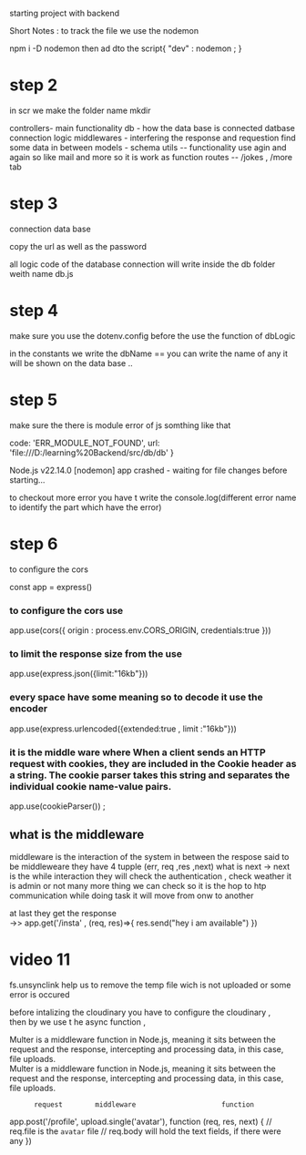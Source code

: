 starting project with backend 

Short Notes : 
to track the file we use the nodemon 

npm i -D nodemon 
 then ad dto the script{
    "dev" : nodemon ; 
 }
<h1>step 2 </h1>
 in scr we make the folder name mkdir

 controllers- main functionality 
 db - how the data base is connected datbase connection logic
 middlewares - interfering the response and requestion find some data in between
 models - schema 
 utils -- functionality use agin and again so like mail and more so it is work as function 
 routes -- /jokes , /more tab 


<h1>step 3 </h1>
connection data base 

copy the url as well as the password 

all logic code of the database connection will write inside the db folder weith name db.js


<h1>step 4 </h1>

make sure you use the dotenv.config before the use the function of dbLogic 

in the constants we write the dbName == you can write the name of any 
it will be shown on the data base .. 



<h1>step 5 </h1>


make sure the there is module error of js somthing like that 

  code: 'ERR_MODULE_NOT_FOUND',
  url: 'file:///D:/learning%20Backend/src/db/db'
}

Node.js v22.14.0
[nodemon] app crashed - waiting for file changes before starting... 

to checkout more error you have t write the console.log(different error name to identify the part which have the error)


<h1>step 6 </h1>

to configure the cors 

const app = express()

<h3>to configure the cors use </h3>
app.use(cors({  
    origin : process.env.CORS_ORIGIN,
    credentials:true  
}))

<h3>to limit the response size from the use </h3>
app.use(express.json({limit:"16kb"}))


<h3>every space have some meaning so to decode it use the encoder </h3>
app.use(express.urlencoded({extended:true , limit :"16kb"}))


<h3>it is the middle ware where When a client sends an HTTP request with cookies, they are included in the Cookie header as a string. The cookie parser takes this string and separates the individual cookie name-value pairs.  </h3>
app.use(cookieParser()) ; 


<h2>what is the middleware </h2>
middleware is the interaction of the system in between the respose said to be middleweare they 
have 4 tupple 
(err, req ,res ,next) 
what is next -> next is the while interaction they will check the authentication , check weather it is admin or not many more thing we can check so it is the hop to htp communication while doing task it will move from onw to another 

at last they get the response  
  ->>
app.get('/insta' , (req, res)=>{
  res.send("hey i am available")
})

<h1> video 11 </h1>

fs.unsynclink help us to remove the temp file wich is not uploaded or some error is occured 

before intalizing the cloudinary you have to configure the cloudinary  ,  
then by we use t he async function , 

Multer is a middleware function in Node.js, meaning it sits between the request and the response, intercepting and processing data, in this case, file uploads.  
Multer is a middleware function in Node.js, meaning it sits between the request and the response, intercepting and processing data, in this case, file uploads. 

          request        middleware                     function 
app.post('/profile', upload.single('avatar'), function (req, res, next) {
  // req.file is the `avatar` file
  // req.body will hold the text fields, if there were any
})
